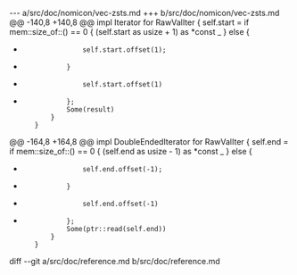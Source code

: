 --- a/src/doc/nomicon/vec-zsts.md
+++ b/src/doc/nomicon/vec-zsts.md
@@ -140,8 +140,8 @@ impl<T> Iterator for RawValIter<T> {
                 self.start = if mem::size_of::<T>() == 0 {
                     (self.start as usize + 1) as *const _
                 } else {
-                    self.start.offset(1);
-                }
+                    self.start.offset(1)
+                };
                 Some(result)
             }
         }
@@ -164,8 +164,8 @@ impl<T> DoubleEndedIterator for RawValIter<T> {
                 self.end = if mem::size_of::<T>() == 0 {
                     (self.end as usize - 1) as *const _
                 } else {
-                    self.end.offset(-1);
-                }
+                    self.end.offset(-1)
+                };
                 Some(ptr::read(self.end))
             }
         }
diff --git a/src/doc/reference.md b/src/doc/reference.md
